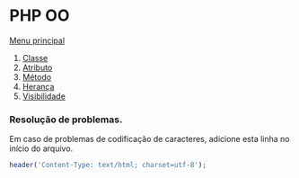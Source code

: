 # PHP OO

[Menu principal](https://github.com/agenciasys/as-capacita/blob/master/README.md#as-capacita)

1. [Classe](https://github.com/agenciasys/as-capacita/blob/master/PHP-OO/Classe.md#classe)
2. [Atributo](https://github.com/agenciasys/as-capacita/blob/master/PHP-OO/Atributo.md#atributo)
3. [Método](https://github.com/agenciasys/as-capacita/blob/master/PHP-OO/Metodo.md#m%C3%A9todo)
4. [Herança](https://github.com/agenciasys/as-capacita/blob/master/PHP-OO/Heranca.md#heran%C3%A7a)
5. [Visibilidade](https://github.com/agenciasys/as-capacita/blob/master/PHP-OO/ModificadoresAcesso.md#public)

### Resolução de problemas.

Em caso de problemas de codificação de caracteres, adicione esta linha no início do arquivo.
```php
header('Content-Type: text/html; charset=utf-8');
```
